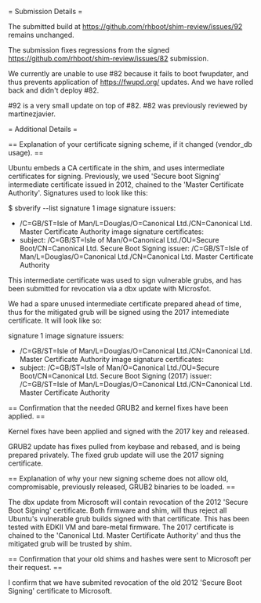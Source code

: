= Submission Details =

The submitted build at https://github.com/rhboot/shim-review/issues/92
remains unchanged.

The submission fixes regressions from the signed
https://github.com/rhboot/shim-review/issues/82 submission.

We currently are unable to use #82 because it fails to boot fwupdater,
and thus prevents application of https://fwupd.org/ updates. And we
have rolled back and didn't deploy #82.

#92 is a very small update on top of #82. #82 was previously reviewed
 by martinezjavier.

= Additional Details =

== Explanation of your certificate signing scheme, if it changed (vendor_db usage). ==

Ubuntu embeds a CA certificate in the shim, and uses intermediate
certificates for signing.  Previously, we used 'Secure boot Signing'
intermediate certificate issued in 2012, chained to the 'Master
Certificate Authority'. Signatures used to look like this:

$ sbverify --list
signature 1
image signature issuers:
 - /C=GB/ST=Isle of Man/L=Douglas/O=Canonical Ltd./CN=Canonical Ltd. Master Certificate Authority
image signature certificates:
 - subject: /C=GB/ST=Isle of Man/O=Canonical Ltd./OU=Secure Boot/CN=Canonical Ltd. Secure Boot Signing
   issuer:  /C=GB/ST=Isle of Man/L=Douglas/O=Canonical Ltd./CN=Canonical Ltd. Master Certificate Authority

This intermediate certificate was used to sign vulnerable grubs, and
has been submitted for revocation via a dbx update with Microsfot.

We had a spare unused intermediate certificate prepared ahead of time,
thus for the mitigated grub will be signed using the 2017 intemediate
certificate. It will look like so:

signature 1
image signature issuers:
 - /C=GB/ST=Isle of Man/L=Douglas/O=Canonical Ltd./CN=Canonical Ltd. Master Certificate Authority
image signature certificates:
 - subject: /C=GB/ST=Isle of Man/O=Canonical Ltd./OU=Secure Boot/CN=Canonical Ltd. Secure Boot Signing (2017)
   issuer:  /C=GB/ST=Isle of Man/L=Douglas/O=Canonical Ltd./CN=Canonical Ltd. Master Certificate Authority

== Confirmation that the needed GRUB2 and kernel fixes have been applied. ==

Kernel fixes have been applied and signed with the 2017 key and released.

GRUB2 update has fixes pulled from keybase and rebased, and is being
prepared privately. The fixed grub update will use the 2017 signing
certificate.

== Explanation of why your new signing scheme does not allow old, compromisable, previously released, GRUB2 binaries to be loaded. ==

The dbx update from Microsoft will contain revocation of the 2012
'Secure Boot Signing' certificate. Both firmware and shim, will thus
reject all Ubuntu's vulnerable grub builds signed with that
certificate. This has been tested with EDKII VM and bare-metal
firmware. The 2017 certificate is chained to the 'Canonical
Ltd. Master Certificate Authority' and thus the mitigated grub will be
trusted by shim.


== Confirmation that your old shims and hashes were sent to Microsoft per their request. ==

I confirm that we have submited revocation of the old 2012 'Secure
Boot Signing' certificate to Microsoft.
